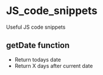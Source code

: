 # JS_code_snippets
Useful JS code snippets

## getDate function
- Return todays date
- Return X days after current date

